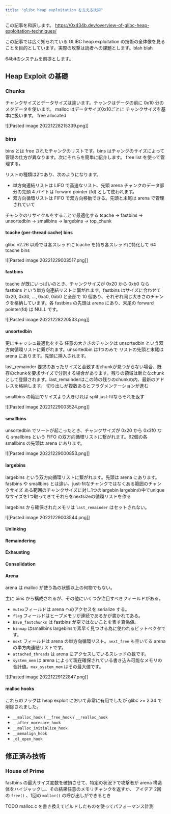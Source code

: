```yaml
---
title: "glibc heap exploitation を支える技術"
---
```


この記事を和訳します。
https://0x434b.dev/overview-of-glibc-heap-exploitation-techniques/

この記事では広く知られている GLIBC heap exploitation の技術の全体像を見ることを目的としています。実際の攻撃は読者への課題とします。blah blah

64bitのシステムを前提とします。

## Heap Exploit の基礎
### Chunks
チャンクサイズとデータサイズは違います。チャンクはデータの前に 0x10 分のメタデータを使います。
malloc はデータサイズ0x10ごとに
チャンクサイズを基本に扱います。
free allocated

![[Pasted image 20221228215339.png]]

### bins
bins とは free されたチャンクのリストです。bins はチャンクのサイズによって管理の仕方が異なります。次にそれらを簡単に紹介します。
free list を使って管理する。

リストの種類は2つあり、次のようになります。
- 単方向連結リストは LIFO で高速なリスト、先頭 arena チャンクのデータ部分の先頭 4 バイトは forward pointer (fd) として使われます。
- 双方向循環リストは FIFO で双方向移動できる。先頭と末尾は arena で管理されていて

チャンクのリサイクルをすることで最適化する
tcache -> fastbins -> unsortedbin -> smallbins -> largebins -> top_chunk

#### tcache (per-thread cache) bins
glibc v2.26 以降では各スレッドに tcache を持ち各スレッドに特化して
64 tcache bins

![[Pasted image 20221229003517.png]]

#### fastbins
tcache が既にいっぱいのとき、チャンクサイズが 0x20 から 0xb0 なら fastbins という単方向連結リストに繋がれます。fastbins はサイズに合わせて 0x20, 0x30, ..., 0xa0, 0xb0 と全部で 10 個あり、それぞれ同じ大きさのチャンクを格納しています。各 fastbins の先頭は arena にあり、末尾の forward pointer(fd) は NULL です。

![[Pasted image 20221228220533.png]]

#### unsortedbin
更にキャッシュ最適化をする
任意の大きさのチャンクは unsortedbin という双方向循環リストに繋がれます。unsortedbin は1つのみで
リストの先頭と末尾は arena にあります。先頭に挿入されます。

last_remainder
要求のあったサイズと合致するchunkが見つからない場合、既存のchunkを要求サイズで分割する場合があります。残りの領域は新たなchunkとして登録されます。last_remainderはこの時の残りのchunkの内、最新のアドレスを格納します。
切り出しが複数あるとフラグメンテーションが進む

smallbins の範囲でサイズより大きければ split
just-fitならそれを返す

![[Pasted image 20221229003524.png]]

#### smallbins
unsortedbin でソートが起こったとき、チャンクサイズが 0x20 から 0x3f0 なら smallbins という FIFO の双方向循環リストに繋がれます。62個の各 smallbins の先頭は arena にあります。

![[Pasted image 20221229000853.png]]

#### largebins
largebins という双方向循環リストに繋がれます。先頭は arena にあります。
fastbins や smallbins とは違い、just-fitなチャンクではなくある範囲のチャンクサイズ
ある範囲のチャンクサイズに対し1つのlargebin
largebinの中でuniqueなサイズを1つ取ってきてそれらをnextsizeの循環リストを作る

largebins から確保されたメモリは `last_remainder` はセットされない。

![[Pasted image 20221229003544.png]]

#### Unlinking
#### Remaindering
#### Exhausting
#### Consolidation

#### Arena
arena は malloc が使う為の状態以上の何物でもない。

主に bins から構成されるが、その他にいくつか注目すべきフィールドがある。
- `mutex`フィールドは arena へのアクセスを serialize する。
- `flag` フィールドはヒープメモリが連続であるかが書かれてある。
- `have_fastchunks` は fastbins が空ではないことを表す真偽値。
- `binmap` はsmallbins largebinsで素早く見つける為に使われるビットベクタです。
- `next` フィールドは arena の単方向循環リスト。`next_free` も空いてる arena の単方向連結リストです。
- `attached_threads` は arena にアクセスしているスレッドの数です。
- `system_mem` は arena によって現在確保されている書き込み可能なメモリの合計値。`max_system_mem` はその最大値です。

![[Pasted image 20221229122847.png]]

#### malloc hooks
これらのフックは heap exploit において非常に有用でしたが glibc >= 2.34 で削除されました。

- `__malloc_hook` / `__free_hook` / `__realloc_hook`
- `__after_morecore_hook`
- `__malloc_initialize_hook`
- `__memalign_hook`
- `_dl_open_hook`

## 修正済み技術
### House of Prime
fastbins の最大サイズ変数を破損させて、特定の状況下で攻撃者が arena 構造体をハイジャックし、その結果任意のメモリチャンクを返すか、
アイデア
2回の `free()` 、1回の `malloc()` の呼び出しができるとき


TODO malloc.c を書き換えてビルドしたものを使ってパフォーマンス計測